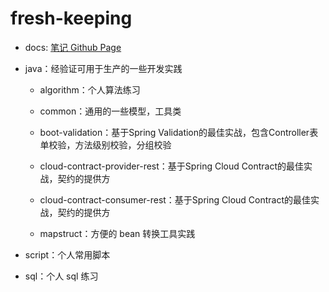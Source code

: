# fresh-keeping

- docs: [笔记 Github Page](https://freshchen.github.io/fresh-keeping/)

- java：经验证可用于生产的一些开发实践

    - algorithm：个人算法练习
    
    - common：通用的一些模型，工具类

    - boot-validation：基于Spring Validation的最佳实战，包含Controller表单校验，方法级别校验，分组校验
    
    - cloud-contract-provider-rest：基于Spring Cloud Contract的最佳实战，契约的提供方

    - cloud-contract-consumer-rest：基于Spring Cloud Contract的最佳实战，契约的提供方
    
    - mapstruct：方便的 bean 转换工具实践

- script：个人常用脚本

- sql：个人 sql 练习

